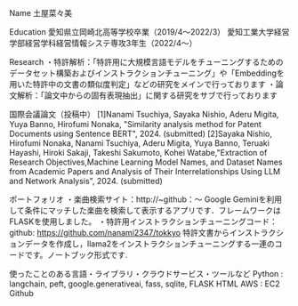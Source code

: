 Name
土屋菜々美

Education
愛知県立岡崎北高等学校卒業（2019/4～2022/3）
愛知工業大学経営学部経営学科経営情報システ専攻3年生（2022/4～）

Research
・特許解析：「特許用に大規模言語モデルをチューニングするためのデータセット構築およびインストラクションチューニング」や「Embeddingを用いた特許中の文書の類似度判定」などの研究をメインで行っております
・論文解析：「論文中からの固有表現抽出」に関する研究をサブで行っております

国際会議論文（投稿中）
[1]Nanami Tsuchiya, Sayaka Nishio, Aderu Migita, Yuya Banno, Hirofumi Nonaka,
"Similarity analysis method for Patent Documents using Sentence BERT", 2024.
(submitted)
[2]Sayaka Nishio, Hirofumi Nonaka, Nanami Tsuchiya, Aderu Migita, Yuya Banno, Teruaki Hayashi, Hiroki Sakaji, Takeshi Sakumoto, Kohei Watabe,"Extraction of Research Objectives,Machine Learning Model Names, and Dataset Names from Academic Papers and Analysis of Their Interrelationships Using LLM and Network Analysis", 2024. (submitted)

ポートフォリオ
・楽曲検索サイト：http://~github：〜
Google Geminiを利用して条件にマッチした楽曲を検索して表示するアプリです．フレームワークはFLASKを使用しました。
・特許用インストラクションチューニングコード：github: https://github.com/nanami2347/tokkyo
特許文書からインストラクションデータを作成し，llama2をインストラクションチューニングする一連のコードです。ノートブック形式です.

使ったことのある言語・ライブラリ・クラウドサービス・ツールなど
Python : langchain, peft, google.generativeai, fass, sqlite, FLASK HTML
AWS : EC2
Github

